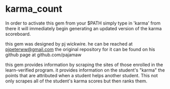 # karma_count

In order to activate this gem from your $PATH simply type in 'karma' from there it will immediately begin generating an updated version of the karma scoreboard. 

this gem was designed by pj wickwire. he can be reached at pjpeterww@gmail.com the original repository for it can be found on his github page at github.com/pajamaw

this gem provides information by scraping the sites of those enrolled in the learn-verified program. it provides information on the student's "karma" the points that are attributed when a student helps another student. This not only scrapes all of the student's karma scores but then ranks them. 

